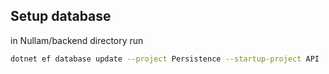 ## Setup database
in Nullam/backend directory run
```bash
dotnet ef database update --project Persistence --startup-project API
```
